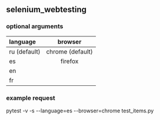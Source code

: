 ## selenium_webtesting

### optional arguments
|language|browser|
|:---|     :---:|
|ru (default)| chrome (default)|
|es| firefox|
|en|
|fr|

### example request
pytest -v -s --language=es --browser=chrome test_items.py
